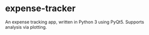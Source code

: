# expense-tracker
An expense tracking app, written in Python 3 using PyQt5. Supports analysis via plotting.
